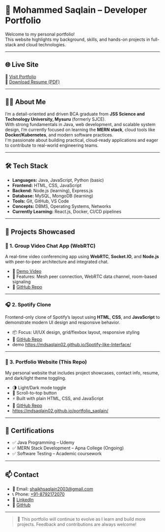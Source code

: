 # 💼 Mohammed Saqlain – Developer Portfolio

Welcome to my personal portfolio!  
This website highlights my background, skills, and hands-on projects in full-stack and cloud technologies.

---

## 🌐 Live Site

🔗 [Visit Portfolio](https://mdsaqlain02.github.io/portfolio_saqlain)  
📄 [Download Resume (PDF)](https://drive.google.com/file/d/1EnOCoS4aqFizJykwvlmI3fpY20HUUHRT/view?usp=sharing)

---

## 👨‍💻 About Me

I’m a detail-oriented and driven BCA graduate from **JSS Science and Technology University, Mysuru** (formerly SJCE).  
With strong fundamentals in Java, web development, and scalable system design, I’m currently focused on learning the **MERN stack**, cloud tools like **Docker/Kubernetes**, and modern software practices.  
I'm passionate about building practical, cloud-ready applications and eager to contribute to real-world engineering teams.

---

## 🛠️ Tech Stack

- **Languages:** Java, JavaScript, Python (basic)
- **Frontend:** HTML, CSS, JavaScript
- **Backend:** Node.js (learning), Express.js
- **Database:** MySQL, MongoDB (learning)
- **Tools:** Git, GitHub, VS Code
- **Concepts:** DBMS, Operating Systems, Networks
- **Currently Learning:** React.js, Docker, CI/CD pipelines

---

## 📂 Projects Showcased

### 🔴 1. Group Video Chat App (WebRTC)
A real-time video conferencing app using **WebRTC**, **Socket.IO**, and **Node.js** with peer-to-peer architecture and integrated chat.

- 🎥 [Demo Video](https://drive.google.com/file/d/199Cu4tbMTLWGFp3k-FtR0SAl9bkWoG8T/view?usp=sharing)  
- 🧠 Features: Mesh peer connection, WebRTC data channel, room-based signaling
- 🔗 [GitHub Repo](https://github.com/MdSaqlain02/Real-Time-Group-Video-Chat-App-WebRTC-React-Node.js)

---

### 🎧 2. Spotify Clone
Frontend-only clone of Spotify’s layout using **HTML**, **CSS**, and **JavaScript** to demonstrate modern UI design and responsive behavior.

- 📦 Focus: UI/UX design, grid/flexbox layout, responsive styling
- 🔗 [GitHub Repo](https://github.com/MdSaqlain02/spotify-clone)
- demo https://mdsaqlain02.github.io/Spotify-like-Interface/

---

### 🧾 3. Portfolio Website (This Repo)
My personal website that includes project showcases, contact info, resume, and dark/light theme toggling.

- 🌗 Light/Dark mode toggle
- 🔼 Scroll-to-top button
- ⚡ Built with plain HTML, CSS, and JavaScript
- 🔗 [GitHub Repo](https://github.com/MdSaqlain02/portfolio_saqlain)
- https://mdsaqlain02.github.io/portfolio_saqlain/

---

## 📜 Certifications

- ✅ Java Programming – Udemy  
- ✅ MERN Stack Development – Apna College (Ongoing)  
- ✅ Software Testing – Academic coursework

---

## 📫 Contact

- 📧 Email: [shaikhsaqlain2003@gmail.com](mailto:shaikhsaqlain2003@gmail.com)
- 📞 Phone: [+91-8792172070](tel:+918792172070)
- 🔗 [LinkedIn](https://www.linkedin.com/in/mohammedSaqlain-Dev)
- 🐙 [GitHub](https://github.com/MdSaqlain02)

---

> 🔄 This portfolio will continue to evolve as I learn and build more projects. Feedback and contributions are always welcome!
